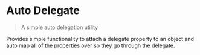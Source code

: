 # Auto Delegate

> A simple auto delegation utility

Provides simple functionality to attach a delegate property to an object and auto
map all of the properties over so they go through the delegate.
